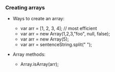 ### Creating arrays

- Ways to create an array: 
  - var arr = [1, 2, 3, 4];   // most efficient
  - var arr = new Array(1,2,3,"foo", null, false);
  - var arr = new Array(5);
  - var arr = sentenceString.split(" ");
  
- Array methods:
  - Array.isArray(arr);
